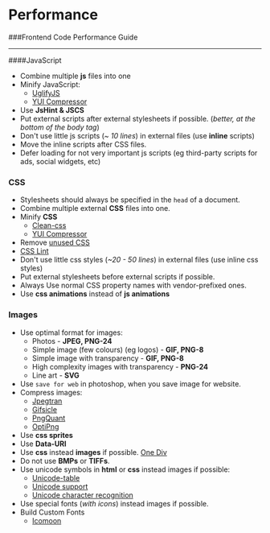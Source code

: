 # Performance

###Frontend Code Performance Guide


---

####JavaScript
* Combine multiple **js** files into one
* Minify JavaScript:
  * [UglifyJS](http://lisperator.net/uglifyjs/)
  * [YUI Compressor](http://yui.github.io/yuicompressor/)
* Use **JsHint & JSCS**
* Put external scripts after external stylesheets if possible. (*better, at the bottom of the body tag*)
* Don't use little js scripts (*~ 10 lines*) in external files (use **inline** scripts)
* Move the inline scripts after CSS files.
* Defer loading for not very important js scripts (eg third-party scripts for ads, social widgets, etc)


### CSS
* Stylesheets should always be specified in the ```head``` of a document.
* Combine multiple external **CSS** files into one.
* Minify **CSS**
  * [Clean-css](https://github.com/giakki/uncss)
  * [YUI Compressor](http://yui.github.io/yuicompressor/)
* Remove [unused CSS](https://github.com/giakki/uncss)
* [CSS Lint](https://github.com/CSSLint/csslint)
* Don't use little css styles (*~20 - 50 lines*) in external files (use inline css styles)
* Put external stylesheets before external scripts if possible.
* Always Use normal CSS property names with vendor-prefixed ones.
* Use **css animations** instead of **js animations**

### Images
* Use optimal format for images:
  * Photos - **JPEG, PNG-24**
  * Simple image (few colours) (eg logos) - **GIF, PNG-8**
  * Simple image with transparency - **GIF, PNG-8**
  * High complexity images with transparency - **PNG-24**
  * Line art - **SVG**
* Use ```save for web``` in photoshop, when you save image for website.
* Compress images:
  * [Jpegtran](http://jpegclub.org/jpegtran/)
  * [Gifsicle](http://www.lcdf.org/gifsicle/)
  * [PngQuant](https://pngquant.org/)
  * [OptiPng](http://optipng.sourceforge.net/)
* Use **css sprites**
* Use **Data-URI**
* Use **css** instead **images** if possible. [One Div](http://one-div.com/)
* Do not use **BMPs** or **TIFFs**.
* Use unicode symbols in **html** or **css** instead images if possible:
  * [Unicode-table](http://unicode-table.com/en/)
  * [Unicode support](http://unicode.johnholtripley.co.uk/)
  * [Unicode character recognition](http://shapecatcher.com/)
* Use special fonts (*with icons*) instead images if possible.
* Build Custom Fonts
  * [Icomoon](https://icomoon.io/)
